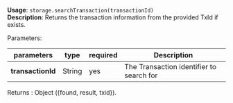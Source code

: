 **Usage**: `storage.searchTransaction(transactionId)`  
**Description**: Returns the transaction information from the provided TxId if exists.

Parameters:

| parameters        | type   | required | Description                              |
| ----------------- | ------ | -------- | ---------------------------------------- |
| **transactionId** | String | yes      | The Transaction identifier to search for |

Returns : Object ({found, result, txid}).
